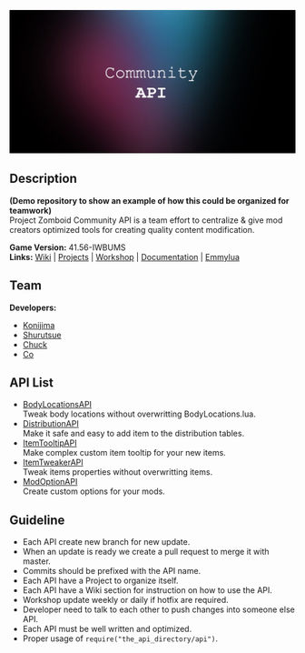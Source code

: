 ![Banner](https://github.com/Konijima/PZ-Community-API/blob/master/banner.png?raw=true)
  
## Description
**(Demo repository to show an example of how this could be organized for teamwork)**  
Project Zomboid Community API is a team effort to centralize & give mod creators optimized tools for creating quality content modification.  
  
**Game Version:** 41.56-IWBUMS  
**Links:** [Wiki](https://github.com/Konijima/PZ-Community-API/wiki) | [Projects](https://github.com/Konijima/PZ-Community-API/projects) | [Workshop](https://github.com/Konijima/PZ-Community-API) | [Documentation](https://quarantin.github.io/zomboid-javadoc/41.56/) | [Emmylua](https://emmylua.github.io/)
  
## Team
**Developers:** 
- [Konijima](https://github.com/Konijima)  
- [Shurutsue](https://github.com/Shurutsue)  
- [Chuck](https://github.com/ChuckTheSheep)  
- [Co](https://github.com/quarantin)  
  
## API List
- [BodyLocationsAPI](https://github.com/Konijima/PZ-Community-API/tree/master/media/lua/client/BodyLocationsAPI)  
Tweak body locations without overwritting BodyLocations.lua.  
- [DistributionAPI](https://github.com/Konijima/PZ-Community-API/tree/master/media/lua/server/DistributionAPI)  
Make it safe and easy to add item to the distribution tables.  
- [ItemTooltipAPI](https://github.com/Konijima/PZ-Community-API/tree/master/media/lua/client/ItemTooltipAPI)  
Make complex custom item tooltip for your new items.  
- [ItemTweakerAPI](https://github.com/Konijima/PZ-Community-API/tree/master/media/lua/client/ItemTweakerAPI)  
Tweak items properties without overwritting items.  
- [ModOptionAPI](https://github.com/Konijima/PZ-Community-API/tree/master/media/lua/client/ModOptionAPI)  
Create custom options for your mods.  

## Guideline
- Each API create new branch for new update.
- When an update is ready we create a pull request to merge it with master.
- Commits should be prefixed with the API name.
- Each API have a Project to organize itself.
- Each API have a Wiki section for instruction on how to use the API.
- Workshop update weekly or daily if hotfix are required.
- Developer need to talk to each other to push changes into someone else API.
- Each API must be well written and optimized.
- Proper usage of `require("the_api_directory/api")`.
  
